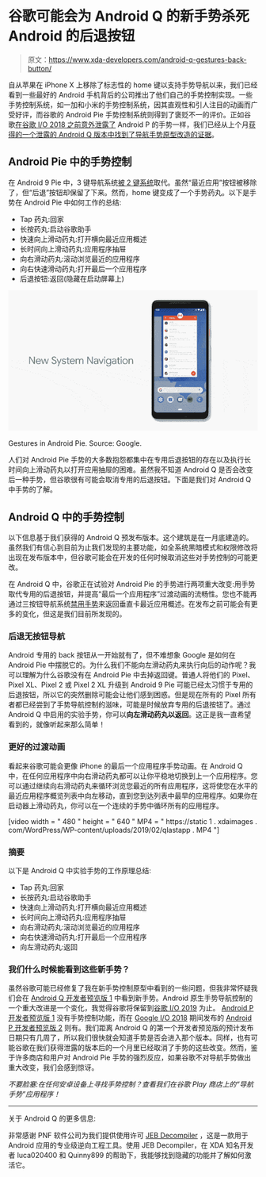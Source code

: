 # 谷歌可能会为 Android Q 的新手势杀死 Android 的后退按钮

> 原文：<https://www.xda-developers.com/android-q-gestures-back-button/>

自从苹果在 iPhone X 上移除了标志性的 home 键以支持手势导航以来，我们已经看到一些最好的 Android 手机背后的公司推出了他们自己的手势控制实现。一些手势控制系统，如一加和小米的手势控制系统，因其直观性和引人注目的动画而广受好评，而谷歌的 Android Pie 手势控制系统则得到了褒贬不一的评价。正如谷歌[在谷歌 I/O 2018 之前意外泄露了](https://www.xda-developers.com/android-p-iphone-x-navigation-gesture/) Android P 的手势一样，我们已经从上个月[获得的一个泄露的 Android Q 版本中找到了导航手势原型改造的证据](https://www.xda-developers.com/android-q-dark-theme-desktop-mode-permission-revamp/)。

## Android Pie 中的手势控制

在 Android 9 Pie 中，3 键导航系统[被 2 键系统](https://www.xda-developers.com/android-p-iphone-x-gestures-official/)取代。虽然“最近应用”按钮被移除了，但“后退”按钮却保留了下来。然而，home 键变成了一个手势药丸。以下是手势在 Android Pie 中如何工作的总结:

*   Tap 药丸:回家
*   长按药丸:启动谷歌助手
*   快速向上滑动药丸:打开横向最近应用概述
*   长时间向上滑动药丸:应用程序抽屉
*   向右滑动药丸:滚动浏览最近的应用程序
*   向右快速滑动药丸:打开最后一个应用程序
*   后退按钮:返回(隐藏在启动屏幕上)

 <picture>![](img/c708cbaa952e77b653bfba0ee9f01e3f.png)</picture> 

Gestures in Android Pie. Source: Google.

人们对 Android Pie 手势的大多数抱怨都集中在专用后退按钮的存在以及执行长时间向上滑动药丸以打开应用抽屉的困难。虽然我不知道 Android Q 是否会改变后一种手势，但谷歌很有可能会取消专用的后退按钮。下面是我们对 Android Q 中手势的了解。

## Android Q 中的手势控制

以下信息基于我们获得的 Android Q 预发布版本。这个建筑是在一月底建造的。虽然我们有信心到目前为止我们发现的主要功能，如全系统黑暗模式和权限修改将出现在发布版本中，但谷歌可能会在开发的任何时候取消这些对手势控制的可能更改。

在 Android Q 中，谷歌正在试验对 Android Pie 的手势进行两项重大改变:用手势取代专用的后退按钮，并提高“最后一个应用程序”过渡动画的流畅性。您也不能再通过三按钮导航系统[禁用手势](https://www.xda-developers.com/disable-android-pie-gestures-google-pixel-3/)来返回垂直卡最近应用概述。在发布之前可能会有更多的变化，但这是我们目前所发现的。

### 后退无按钮导航

Android 专用的 back 按钮从一开始就有了，但不难想象 Google 是如何在 Android Pie 中摆脱它的。为什么我们不能向左滑动药丸来执行向后的动作呢？我可以理解为什么谷歌没有在 Android Pie 中去掉返回键。普通人将他们的 Pixel、Pixel XL、Pixel 2 或 Pixel 2 XL 升级到 Android 9 Pie 可能已经太习惯于专用的后退按钮，所以它的突然删除可能会让他们感到困惑。但是现在所有的 Pixel 所有者都已经尝到了手势导航控制的滋味，可能是时候放弃专用的后退按钮了。通过 Android Q 中启用的实验手势，你可以**向左滑动药丸以返回**。这正是我一直希望看到的，就像听起来那么简单！

### 更好的过渡动画

看起来谷歌可能会更像 iPhone 的最后一个应用程序手势动画。在 Android Q 中，在任何应用程序中向右滑动药丸都可以让你平稳地切换到上一个应用程序。您可以通过继续向右滑动药丸来循环浏览您最近的所有应用程序，这将使您在水平的最近应用程序概览列表中向左移动，直到您到达列表中最早的应用程序。如果你在启动器上滑动药丸，你可以在一个连续的手势中循环所有的应用程序。

[video width = " 480 " height = " 640 " MP4 = " https://static 1 . xdaimages . com/WordPress/WP-content/uploads/2019/02/qlastapp . MP4 "]

### 摘要

以下是 Android Q 中实验手势的工作原理总结:

*   Tap 药丸:回家
*   长按药丸:启动谷歌助手
*   快速向上滑动药丸:打开横向最近应用概述
*   长时间向上滑动药丸:应用程序抽屉
*   向右滑动药丸:滚动浏览最近的应用程序
*   向右快速滑动药丸:打开最后一个应用程序
*   向左滑动药丸:返回

### 我们什么时候能看到这些新手势？

虽然谷歌可能已经修复了我在新手势控制原型中看到的一些问题，但我非常怀疑我们会在 [Android Q 开发者预览版 1](https://www.xda-developers.com/google-test-android-q-project-treble-gsi/) 中看到新手势。Android 原生手势导航控制的一个重大改进是一个变化，我觉得谷歌将保留到[谷歌 I/O 2019](https://www.xda-developers.com/google-io-2019-may-7-9/) 为止。 [Android P 开发者预览版 1](https://www.xda-developers.com/android-p-developer-preview-1-google-pixel-xl-pixel-2-xl/) 没有手势控制功能，而在 [Google I/O 2018](https://www.xda-developers.com/tag/io-2018/) 期间发布的 [Android P 开发者预览版 2](https://www.xda-developers.com/everything-new-android-p-developer-preview-2/) 则有。我们距离 Android Q 的第一个开发者预览版的预计发布日期只有几周了，所以我们很快就会知道手势是否会进入那个版本。同样，也有可能谷歌在我们获得泄露的版本后的一个月里已经取消了手势的这些改变。然而，鉴于许多商店和用户对 Android Pie 手势的强烈反应，如果谷歌不对导航手势做出重大改变，我们会感到惊讶。

*不要脸塞:在任何安卓设备上寻找手势控制？查看我们在谷歌 Play 商店上的“导航手势”应用程序！*

* * *

关于 Android Q 的更多信息:

非常感谢 PNF 软件公司为我们提供使用许可 [JEB Decompiler](https://www.pnfsoftware.com/?aid=xdadev) ，这是一款用于 Android 应用的专业级逆向工程工具。使用 JEB Decompiler，在 XDA 知名开发者 luca020400 和 Quinny899 的帮助下，我能够找到隐藏的功能并了解如何激活它。
